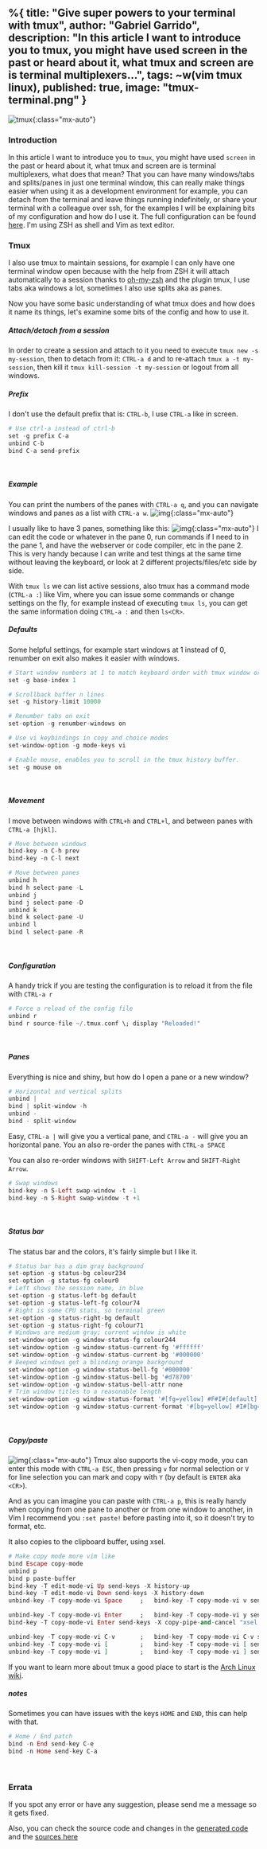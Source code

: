 %{
  title: "Give super powers to your terminal with tmux",
  author: "Gabriel Garrido",
  description: "In this article I want to introduce you to tmux, you might have used screen in the past or heard about it, what tmux and screen are is terminal multiplexers...",
  tags: ~w(vim tmux linux),
  published: true,
  image: "tmux-terminal.png"
}
---

![tmux](/images/tmux-terminal.png){:class="mx-auto"}

### **Introduction**
In this article I want to introduce you to `tmux`, you might have used `screen` in the past or heard about it, what tmux and screen are is terminal multiplexers, what does that mean? That you can have many windows/tabs and splits/panes in just one terminal window, this can really make things easier when using it as a development environment for example, you can detach from the terminal and leave things running indefinitely, or share your terminal with a colleague over ssh, for the examples I will be explaining bits of my configuration and how do I use it. The full configuration can be found [here](https://github.com/kainlite/dotfiles/blob/master/.tmux.conf). I'm using ZSH as shell and Vim as text editor.
<br />

### **Tmux**
I also use tmux to maintain sessions, for example I can only have one terminal window open because with the help from ZSH it will attach automatically to a session thanks to [oh-my-zsh](https://github.com/robbyrussell/oh-my-zsh) and the plugin tmux, I use tabs aka windows a lot, sometimes I also use splits aka as panes.
<br />

Now you have some basic understanding of what tmux does and how does it name its things, let's examine some bits of the config and how to use it.
<br />

##### **Attach/detach from a session**
In order to create a session and attach to it you need to execute `tmux new -s my-session`, then to detach from it: `CTRL-a d` and to re-attach `tmux a -t my-session`, then kill it `tmux kill-session -t my-session` or logout from all windows.
<br />

##### **Prefix**
I don't use the default prefix that is: `CTRL-b`, I use `CTRL-a` like in screen.
```elixir
# Use ctrl-a instead of ctrl-b
set -g prefix C-a
unbind C-b
bind C-a send-prefix
```
<br />

##### **Example**
You can print the numbers of the panes with `CTRL-a q`, and you can navigate windows and panes as a list with `CTRL-a w`.
![img](/images/tmux-windows-panes.png){:class="mx-auto"}
<br />

I usually like to have 3 panes, something like this:
![img](/images/tmux-sample-usage.png){:class="mx-auto"}
I can edit the code or whatever in the pane 0, run commands if I need to in the pane 1, and have the webserver or code compiler, etc in the pane 2. This is very handy because I can write and test things at the same time without leaving the keyboard, or look at 2 different projects/files/etc side by side.
<br />

With `tmux ls` we can list active sessions, also tmux has a command mode (`CTRL-a :`) like Vim, where you can issue some commands or change settings on the fly, for example instead of executing `tmux ls`, you can get the same information doing `CTRL-a :` and then `ls<CR>`.
<br />

##### **Defaults**
Some helpful settings, for example start windows at 1 instead of 0, renumber on exit also makes it easier with windows.
```elixir
# Start window numbers at 1 to match keyboard order with tmux window order
set -g base-index 1

# Scrollback buffer n lines
set -g history-limit 10000

# Renumber tabs on exit
set-option -g renumber-windows on

# Use vi keybindings in copy and choice modes
set-window-option -g mode-keys vi

# Enable mouse, enables you to scroll in the tmux history buffer.
set -g mouse on
```
<br />

##### **Movement**
I move between windows with `CTRL+h` and `CTRL+l`, and between panes with `CTRL-a [hjkl]`.
```elixir
# Move between windows
bind-key -n C-h prev
bind-key -n C-l next

# Move between panes
unbind h
bind h select-pane -L
unbind j
bind j select-pane -D
unbind k
bind k select-pane -U
unbind l
bind l select-pane -R
```
<br />

##### **Configuration**
A handy trick if you are testing the configuration is to reload it from the file with `CTRL-a r`
```elixir
# Force a reload of the config file
unbind r
bind r source-file ~/.tmux.conf \; display "Reloaded!"
```
<br />

##### **Panes**
Everything is nice and shiny, but how do I open a pane or a new window?
```elixir
# Horizontal and vertical splits
unbind |
bind | split-window -h
unbind -
bind - split-window
```
Easy, `CTRL-a |` will give you a vertical pane, and `CTRL-a -` will give you an horizontal pane.
You an also re-order the panes with `CTRL-a SPACE`
<br />

You can also re-order windows with `SHIFT-Left Arrow` and `SHIFT-Right Arrow`.
```elixir
# Swap windows
bind-key -n S-Left swap-window -t -1
bind-key -n S-Right swap-window -t +1
```
<br />

##### **Status bar**
The status bar and the colors, it's fairly simple but I like it.
```elixir
# Status bar has a dim gray background
set-option -g status-bg colour234
set-option -g status-fg colour0
# Left shows the session name, in blue
set-option -g status-left-bg default
set-option -g status-left-fg colour74
# Right is some CPU stats, so terminal green
set-option -g status-right-bg default
set-option -g status-right-fg colour71
# Windows are medium gray; current window is white
set-window-option -g window-status-fg colour244
set-window-option -g window-status-current-fg '#ffffff'
set-window-option -g window-status-current-bg '#000000'
# Beeped windows get a blinding orange background
set-window-option -g window-status-bell-fg '#000000'
set-window-option -g window-status-bell-bg '#d78700'
set-window-option -g window-status-bell-attr none
# Trim window titles to a reasonable length
set-window-option -g window-status-format '#[fg=yellow] #F#I#[default] #W '
set-window-option -g window-status-current-format '#[bg=yellow] #I#[bg=yellow] #W '
```
<br />

##### **Copy/paste**
![img](/images/tmux-vi-mode.png){:class="mx-auto"}
Tmux also supports the vi-copy mode, you can enter this mode with `CTRL-a ESC`, then pressing `v` for normal selection or `V` for line selection you can mark and copy with `Y` (by default is `ENTER` aka `<CR>`).
<br />

And as you can imagine you can paste with `CTRL-a p`, this is really handy when copying from one pane to another or from one window to another, in Vim I recommend you `:set paste!` before pasting into it, so it doesn't try to format, etc.
<br />

It also copies to the clipboard buffer, using xsel.
```elixir
# Make copy mode more vim like
bind Escape copy-mode
unbind p
bind p paste-buffer
bind-key -T edit-mode-vi Up send-keys -X history-up
bind-key -T edit-mode-vi Down send-keys -X history-down
unbind-key -T copy-mode-vi Space     ;   bind-key -T copy-mode-vi v send-keys -X begin-selection

unbind-key -T copy-mode-vi Enter     ;   bind-key -T copy-mode-vi y send-keys -X copy-pipe-and-cancel "xsel -i --clipboard"
bind-key -T copy-mode-vi Enter send-keys -X copy-pipe-and-cancel "xsel -i --clipboard"

unbind-key -T copy-mode-vi C-v       ;   bind-key -T copy-mode-vi C-v send-keys -X rectangle-toggle
unbind-key -T copy-mode-vi [         ;   bind-key -T copy-mode-vi [ send-keys -X begin-selection
unbind-key -T copy-mode-vi ]         ;   bind-key -T copy-mode-vi ] send-keys -X copy-selection
```

If you want to learn more about tmux a good place to start is the [Arch Linux wiki](https://wiki.archlinux.org/index.php/tmux).
<br />

##### **notes**
Sometimes you can have issues with the keys `HOME` and `END`, this can help with that.
```elixir
# Home / End patch
bind -n End send-key C-e
bind -n Home send-key C-a
```
<br />

### Errata
If you spot any error or have any suggestion, please send me a message so it gets fixed.

Also, you can check the source code and changes in the [generated code](https://github.com/kainlite/kainlite.github.io) and the [sources here](https://github.com/kainlite/blog)

<br />
